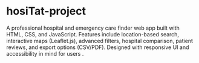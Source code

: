 # hosiTat-project
A professional hospital and emergency care finder web app built with HTML, CSS, and JavaScript. Features include location-based search, interactive maps (Leaflet.js), advanced filters, hospital comparison, patient reviews, and export options (CSV/PDF). Designed with responsive UI and accessibility in mind for users .
